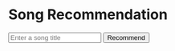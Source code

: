 <!DOCTYPE html>
<html>
<head>
    <title>Song Recommendation</title>
    <script src="https://code.jquery.com/jquery-3.6.0.min.js"></script>
</head>
<body>
    <h1>Song Recommendation</h1>
    <input type="text" id="songInput" placeholder="Enter a song title">
    <button onclick="recommendSongs()">Recommend</button>
    <div id="recommendations"></div>

<script>
        function recommendSongs() {
            var userInput = document.getElementById("songInput").value;
            
            fetch('http://172.25.189.122:8080/songdatabase')  // Replace with your actual backend API link
                .then(response => response.json())
                .then(data => {
                    // Filter the songs based on the user's input
                    var filteredSongs = data.filter(song => song.title.toLowerCase().includes(userInput.toLowerCase()));
                    
                    // Sort the filtered songs based on all keys dynamically
                    var sortedSongs = mergeSort(filteredSongs);
                    
                    // Display the top 5 recommended songs
                    var recommendationsDiv = document.getElementById("recommendations");
                    recommendationsDiv.innerHTML = "";
                    for (var i = 0; i < Math.min(sortedSongs.length, 5); i++) {
                        var song = sortedSongs[i];
                        var songTitle = song.title;
                        var songArtist = song.artist;
                        var recommendation = document.createElement("p");
                        recommendation.textContent = "Title: " + songTitle + ", Artist: " + songArtist;
                        recommendationsDiv.appendChild(recommendation);
                    }
                })
                .catch(error => {
                    console.error("Error fetching data:", error);
                });
        }
        
        // Merge sort implementation
        function mergeSort(arr) {
            if (arr.length <= 1) {
                return arr;
            }
            
            var mid = Math.floor(arr.length / 2);
            var left = mergeSort(arr.slice(0, mid));
            var right = mergeSort(arr.slice(mid));
            return merge(left, right);
        }
        
        function merge(left, right) {
            var result = [];
            var i = 0, j = 0;
            
            while (i < left.length && j < right.length) {
                var compare = compareKeys(left[i], right[j]);
                if (compare < 0) {
                    result.push(left[i++]);
                } else {
                    result.push(right[j++]);
                }
            }
            
            while (i < left.length) {
                result.push(left[i++]);
            }
            
            while (j < right.length) {
                result.push(right[j++]);
            }
            
            return result;
        }
        
        function compareKeys(song1, song2) {
            var keys = Object.keys(song1);
            for (var i = 0; i < keys.length; i++) {
                var key = keys[i];
                if (song1[key] !== song2[key]) {
                    return song1[key] - song2[key];
                }
            }
            return 0;
        }
    </script>
</body>
</html>
